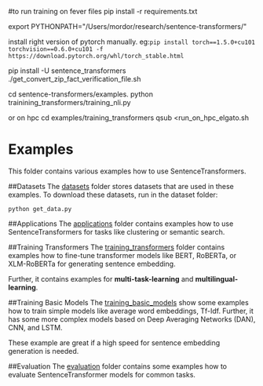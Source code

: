 #to run training on fever files
pip install -r requirements.txt

export PYTHONPATH="/Users/mordor/research/sentence-transformers/"

install right version of pytorch manually.
eg:`pip install torch==1.5.0+cu101 torchvision==0.6.0+cu101 -f https://download.pytorch.org/whl/torch_stable.html`

pip install -U sentence_transformers
./get_convert_zip_fact_verification_file.sh

cd sentence-transformers/examples.
python trainining_transformers/training_nli.py

or on hpc
cd examples/training_transformers
qsub <run_on_hpc_elgato.sh

# Examples
This folder contains various examples how to use SentenceTransformers.

##Datasets
The [datasets](datasets/) folder stores datasets that are used in these examples. To download these datasets, run in the dataset folder:
```
python get_data.py
```


##Applications
The [applications](applications/) folder contains examples how to use SentenceTransformers for tasks like clustering or semantic search.

##Training Transformers
The [training_transformers](training_transformers/) folder contains examples how to fine-tune transformer models like BERT, RoBERTa, or XLM-RoBERTa for generating sentence embedding.

Further, it contains examples for **multi-task-learning** and **multilingual-learning**.

##Training Basic Models
The [training_basic_models](training_basic_models/) show some examples how to train simple models like average word embeddings, Tf-Idf. Further, it has some more complex models based on Deep Averaging Networks (DAN), CNN, and LSTM.

These example are great if a high speed for sentence embedding generation is needed.

##Evaluation
The [evaluation](evaluation/) folder contains some examples how to evaluate SentenceTransformer models for common tasks.